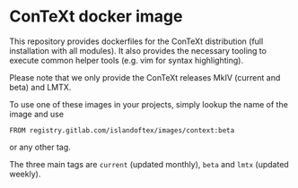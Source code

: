 # ConTeXt docker image

This repository provides dockerfiles for the ConTeXt distribution (full
installation with all modules). It also provides the necessary tooling to
execute common helper tools (e.g. vim for syntax highlighting).

Please note that we only provide the ConTeXt releases MkIV (current and beta)
and LMTX.

To use one of these images in your projects, simply lookup the name of
the image and use

    FROM registry.gitlab.com/islandoftex/images/context:beta

or any other tag.

The three main tags are `current` (updated monthly), `beta` and `lmtx`
(updated weekly).
